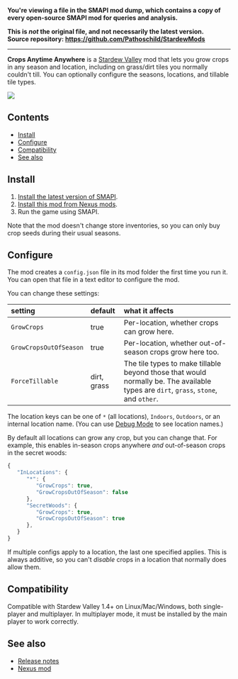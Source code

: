 **You're viewing a file in the SMAPI mod dump, which contains a copy of every open-source SMAPI mod
for queries and analysis.**

**This is _not_ the original file, and not necessarily the latest version.**  
**Source repository: https://github.com/Pathoschild/StardewMods**

----

**Crops Anytime Anywhere** is a [Stardew Valley](http://stardewvalley.net/) mod that lets you grow
crops in any season and location, including on grass/dirt tiles you normally couldn't till. You can
optionally configure the seasons, locations, and tillable tile types.

![](screenshot.gif)

## Contents
* [Install](#install)
* [Configure](#configure)
* [Compatibility](#compatibility)
* [See also](#see-also)

## Install
1. [Install the latest version of SMAPI](https://smapi.io/).
2. [Install this mod from Nexus mods](https://www.nexusmods.com/stardewvalley/mods/3000).
3. Run the game using SMAPI.

Note that the mod doesn't change store inventories, so you can only buy crop seeds during their
usual seasons.

## Configure
The mod creates a `config.json` file in its mod folder the first time you run it. You can open that
file in a text editor to configure the mod.

You can change these settings:

setting                | default | what it affects
:--------------------- | :------ | :------------------
`GrowCrops`            | true    | Per-location, whether crops can grow here.
`GrowCropsOutOfSeason` | true    | Per-location, whether out-of-season crops grow here too.
`ForceTillable`        | dirt, grass | The tile types to make tillable beyond those that would normally be. The available types are `dirt`, `grass`, `stone`, and `other`.

The location keys can be one of `*` (all locations), `Indoors`, `Outdoors`, or an internal location
name. (You can use [Debug Mode](https://www.nexusmods.com/stardewvalley/mods/679) to see location
names.)

By default all locations can grow any crop, but you can change that. For example, this enables
in-season crops anywhere _and_ out-of-season crops in the secret woods:

```js
{
   "InLocations": {
      "*": {
         "GrowCrops": true,
         "GrowCropsOutOfSeason": false
      },
      "SecretWoods": {
         "GrowCrops": true,
         "GrowCropsOutOfSeason": true
      },
   }
}
```

If multiple configs apply to a location, the last one specified applies. This is always additive,
so you can't _disable_ crops in a location that normally does allow them.

## Compatibility
Compatible with Stardew Valley 1.4+ on Linux/Mac/Windows, both single-player and multiplayer. In
multiplayer mode, it must be installed by the main player to work correctly.

## See also
* [Release notes](release-notes.md)
* [Nexus mod](https://www.nexusmods.com/stardewvalley/mods/3000)
